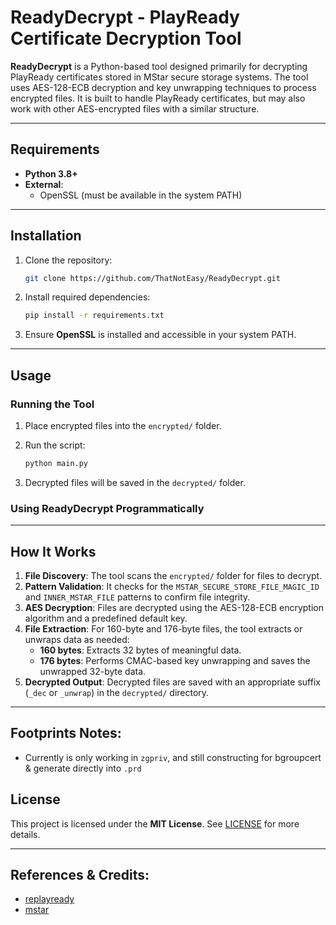 # ReadyDecrypt - PlayReady Certificate Decryption Tool

**ReadyDecrypt** is a Python-based tool designed primarily for decrypting PlayReady certificates stored in MStar secure storage systems. The tool uses AES-128-ECB decryption and key unwrapping techniques to process encrypted files. It is built to handle PlayReady certificates, but may also work with other AES-encrypted files with a similar structure.

---

## Requirements

- **Python 3.8+**
- **External**:
  - OpenSSL (must be available in the system PATH)

---

## Installation

1. Clone the repository:

   ```bash
   git clone https://github.com/ThatNotEasy/ReadyDecrypt.git
   ```

2. Install required dependencies:

   ```bash
   pip install -r requirements.txt
   ```

3. Ensure **OpenSSL** is installed and accessible in your system PATH.

---

## Usage

### Running the Tool

1. Place encrypted files into the `encrypted/` folder.
2. Run the script:

   ```bash
   python main.py
   ```

3. Decrypted files will be saved in the `decrypted/` folder.

### Using ReadyDecrypt Programmatically

---

## How It Works

1. **File Discovery**: The tool scans the `encrypted/` folder for files to decrypt.
2. **Pattern Validation**: It checks for the `MSTAR_SECURE_STORE_FILE_MAGIC_ID` and `INNER_MSTAR_FILE` patterns to confirm file integrity.
3. **AES Decryption**: Files are decrypted using the AES-128-ECB encryption algorithm and a predefined default key.
4. **File Extraction**: For 160-byte and 176-byte files, the tool extracts or unwraps data as needed:
   - **160 bytes**: Extracts 32 bytes of meaningful data.
   - **176 bytes**: Performs CMAC-based key unwrapping and saves the unwrapped 32-byte data.
5. **Decrypted Output**: Decrypted files are saved with an appropriate suffix (`_dec` or `_unwrap`) in the `decrypted/` directory.

---

## Footprints Notes:
- Currently is only working in `zgpriv`, and still constructing for bgroupcert & generate directly into `.prd`

## License

This project is licensed under the **MIT License**. See [LICENSE](LICENSE) for more details.

---

## References & Credits:
- [replayready](https://github.com/astravaganza/replayready)
- [mstar](https://github.com/dipcore/mstar-bin-tool)